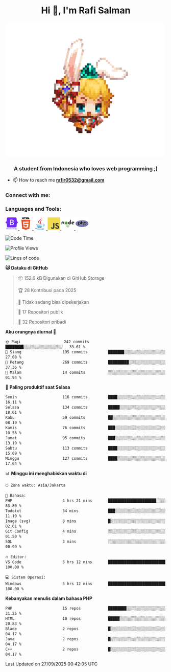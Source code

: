 <h1 align="center">Hi 👋, I'm Rafi Salman</h1>
<img src="img/lp.gif" /> 
<h3 align="center">A student from Indonesia who loves web programming ;)</h3>

- 📫 How to reach me **rafir0532@gmail.com**

<h3 align="left">Connect with me:</h3>
<p align="left">
</p>

<h3 align="left">Languages and Tools:</h3>
<p align="left"> <a href="https://getbootstrap.com" target="_blank" rel="noreferrer"> <img src="https://raw.githubusercontent.com/devicons/devicon/master/icons/bootstrap/bootstrap-plain-wordmark.svg" alt="bootstrap" width="40" height="40"/> </a> <a href="https://www.w3.org/html/" target="_blank" rel="noreferrer"> <img src="https://raw.githubusercontent.com/devicons/devicon/master/icons/html5/html5-original-wordmark.svg" alt="html5" width="40" height="40"/> </a> <a href="https://www.java.com" target="_blank" rel="noreferrer"> <img src="https://raw.githubusercontent.com/devicons/devicon/master/icons/java/java-original.svg" alt="java" width="40" height="40"/> </a> <a href="https://developer.mozilla.org/en-US/docs/Web/JavaScript" target="_blank" rel="noreferrer"> <img src="https://raw.githubusercontent.com/devicons/devicon/master/icons/javascript/javascript-original.svg" alt="javascript" width="40" height="40"/> </a> <a href="https://nodejs.org" target="_blank" rel="noreferrer"> <img src="https://raw.githubusercontent.com/devicons/devicon/master/icons/nodejs/nodejs-original-wordmark.svg" alt="nodejs" width="40" height="40"/> </a> <a href="https://www.php.net" target="_blank" rel="noreferrer"> <img src="https://raw.githubusercontent.com/devicons/devicon/master/icons/php/php-original.svg" alt="php" width="40" height="40"/> </a> </p>

<!--START_SECTION:waka-->
![Code Time](http://img.shields.io/badge/Code%20Time-647%20hrs%2013%20mins-blue)

![Profile Views](http://img.shields.io/badge/Profil%20dilihat-0-blue)

![Lines of code](https://img.shields.io/badge/Sejak%20Hello%20World%20aku%20telah%20menulis-1.9%20million%20baris%20kode-blue)

**🐱 Dataku di GitHub** 

> 📦 152.6 kB Digunakan di GitHub Storage 
 > 
> 🏆 28 Kontribusi pada 2025
 > 
> 🚫 Tidak sedang bisa dipekerjakan
 > 
> 📜 17 Repositori publik 
 > 
> 🔑 32 Repositori pribadi 
 > 
**Aku orangnya diurnal 🐤** 

```text
🌞 Pagi                   242 commits         ████████░░░░░░░░░░░░░░░░░   33.61 % 
🌆 Siang                  195 commits         ███████░░░░░░░░░░░░░░░░░░   27.08 % 
🌃 Petang                 269 commits         █████████░░░░░░░░░░░░░░░░   37.36 % 
🌙 Malam                  14 commits          ░░░░░░░░░░░░░░░░░░░░░░░░░   01.94 % 
```
📅 **Paling produktif saat Selasa** 

```text
Senin                    116 commits         ████░░░░░░░░░░░░░░░░░░░░░   16.11 % 
Selasa                   134 commits         █████░░░░░░░░░░░░░░░░░░░░   18.61 % 
Rabu                     59 commits          ██░░░░░░░░░░░░░░░░░░░░░░░   08.19 % 
Kamis                    76 commits          ███░░░░░░░░░░░░░░░░░░░░░░   10.56 % 
Jumat                    95 commits          ███░░░░░░░░░░░░░░░░░░░░░░   13.19 % 
Sabtu                    113 commits         ████░░░░░░░░░░░░░░░░░░░░░   15.69 % 
Minggu                   127 commits         ████░░░░░░░░░░░░░░░░░░░░░   17.64 % 
```


📊 **Minggu ini menghabiskan waktu di** 

```text
🕑︎ Zona waktu: Asia/Jakarta

💬 Bahasa: 
PHP                      4 hrs 21 mins       █████████████████████░░░░   83.80 % 
Todotxt                  34 mins             ███░░░░░░░░░░░░░░░░░░░░░░   11.10 % 
Image (svg)              8 mins              █░░░░░░░░░░░░░░░░░░░░░░░░   02.61 % 
Git Config               4 mins              ░░░░░░░░░░░░░░░░░░░░░░░░░   01.50 % 
SQL                      3 mins              ░░░░░░░░░░░░░░░░░░░░░░░░░   00.99 % 

🔥 Editor: 
VS Code                  5 hrs 12 mins       █████████████████████████   100.00 % 

💻 Sistem Operasi: 
Windows                  5 hrs 12 mins       █████████████████████████   100.00 % 
```

**Kebanyakan menulis dalam bahasa PHP** 

```text
PHP                      15 repos            ████████░░░░░░░░░░░░░░░░░   31.25 % 
HTML                     10 repos            █████░░░░░░░░░░░░░░░░░░░░   20.83 % 
Blade                    2 repos             █░░░░░░░░░░░░░░░░░░░░░░░░   04.17 % 
Java                     2 repos             █░░░░░░░░░░░░░░░░░░░░░░░░   04.17 % 
C++                      2 repos             █░░░░░░░░░░░░░░░░░░░░░░░░   04.17 % 
```




 Last Updated on 27/09/2025 00:42:05 UTC
<!--END_SECTION:waka-->
